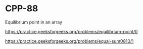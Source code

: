 # CPP-88
Equilibrium point in an array




https://practice.geeksforgeeks.org/problems/equilibrium-point/0


















https://practice.geeksforgeeks.org/problems/equal-sum0810/1
